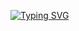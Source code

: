 <a href="https://git.io/typing-svg"><img src="https://readme-typing-svg.demolab.com?font=Fira+Code&pause=1000&color=5000F7&random=false&width=435&lines=Hello+Lain;%E4%BA%BA%E5%92%8C%E4%BA%BA%E6%98%AF%E7%9B%B8%E4%BA%92%E9%93%BE%E6%8E%A5%E7%9A%84" alt="Typing SVG" /></a>





